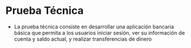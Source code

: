 # Prueba Técnica

- La prueba técnica consiste en desarrollar una aplicación bancaria básica que permita a los usuarios iniciar sesión, ver su información de cuenta y saldo actual, y realizar transferencias de dinero